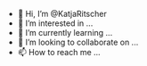 - 👋 Hi, I’m @KatjaRitscher
- 👀 I’m interested in ...
- 🌱 I’m currently learning ...
- 💞️ I’m looking to collaborate on ...
- 📫 How to reach me ...

<!---
KatjaRitscher/KatjaRitscher is a ✨ special ✨ repository because its `README.md` (this file) appears on your GitHub profile.
You can click the Preview link to take a look at your changes.
--->
